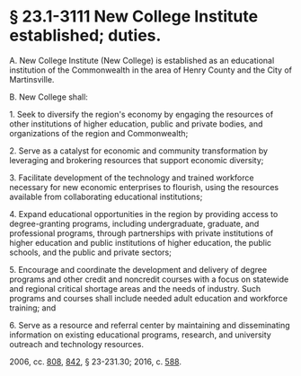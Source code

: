 # § 23.1-3111 New College Institute established; duties.

<p>A. New College Institute (New College) is established as an educational institution of the Commonwealth in the area of Henry County and the City of Martinsville.</p><p>B. New College shall:</p><p>1. Seek to diversify the region's economy by engaging the resources of other institutions of higher education, public and private bodies, and organizations of the region and Commonwealth;</p><p>2. Serve as a catalyst for economic and community transformation by leveraging and brokering resources that support economic diversity;</p><p>3. Facilitate development of the technology and trained workforce necessary for new economic enterprises to flourish, using the resources available from collaborating educational institutions;</p><p>4. Expand educational opportunities in the region by providing access to degree-granting programs, including undergraduate, graduate, and professional programs, through partnerships with private institutions of higher education and public institutions of higher education, the public schools, and the public and private sectors;</p><p>5. Encourage and coordinate the development and delivery of degree programs and other credit and noncredit courses with a focus on statewide and regional critical shortage areas and the needs of industry. Such programs and courses shall include needed adult education and workforce training; and</p><p>6. Serve as a resource and referral center by maintaining and disseminating information on existing educational programs, research, and university outreach and technology resources.</p><p>2006, cc. <a href='http://lis.virginia.gov/cgi-bin/legp604.exe?061+ful+CHAP0808'>808</a>, <a href='http://lis.virginia.gov/cgi-bin/legp604.exe?061+ful+CHAP0842'>842</a>, § 23-231.30; 2016, c. <a href='http://lis.virginia.gov/cgi-bin/legp604.exe?161+ful+CHAP0588'>588</a>.</p>